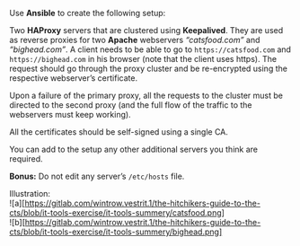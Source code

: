 Use **Ansible** to create the following setup:  

Two **HAProxy** servers that are clustered using **Keepalived**. They are used as reverse proxies for two **Apache** webservers _“catsfood.com”_ and _“bighead.com”_.
A client needs to be able to go to `https://catsfood.com` and `https://bighead.com` in his browser (note that the client uses https). The request should go through the proxy cluster and be re-encrypted using the respective webserver’s certificate.

Upon a failure of the primary proxy, all the requests to the cluster must be directed to the second proxy (and the full flow of the traffic to the webservers must keep working).

All the certificates should be self-signed using a single CA.

You can add to the setup any other additional servers you think are required.

**Bonus:** Do not edit any server’s `/etc/hosts` file.

Illustration:  
![a][https://gitlab.com/wintrow.vestrit.1/the-hitchikers-guide-to-the-cts/blob/it-tools-exercise/it-tools-summery/catsfood.png]  
![b][https://gitlab.com/wintrow.vestrit.1/the-hitchikers-guide-to-the-cts/blob/it-tools-exercise/it-tools-summery/bighead.png]  
